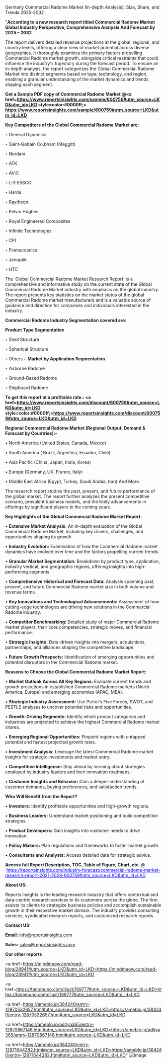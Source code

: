 Germany Commercial Radome Market (In-depth Analysis): Size, Share, and Trends 2025-2032

"<strong>According to a new research report titled Commercial Radome Market Global Industry Perspective, Comprehensive Analysis And Forecast by 2025 – 2032</strong>

The report delivers detailed revenue projections at the global, regional, and country levels, offering a clear view of market potential across diverse geographies. It thoroughly examines the primary factors propelling Commercial Radome market growth, alongside critical restraints that could influence the industry's trajectory during the forecast period. To ensure an in-depth analysis, the report categorizes the Global Commercial Radome Market into distinct segments based on type, technology, and region, enabling a granular understanding of the market dynamics and trends shaping each segment.

<strong>Get a Sample PDF copy of Commercial Radome Market </strong><strong>@<a href=https://www.reportsinsights.com/sample/600759#utm_source=LKD&utm_id=LKD style=color:#0000ff;> https://www.reportsinsights.com/sample/600759#utm_source=LKD&utm_id=LKD</a></strong></font>

<strong>Key Competitors of the Global Commercial Radome Market are:</strong>

‣ General Dynamics

‣ Saint-Gobain
 Co.bham (Meggitt)

‣ Nordam

‣ ATK

‣ AVIC

‣ L-3 ESSCO

‣ Harris

‣ Raytheon

‣ Kelvin Hughes

‣ Royal Engineered Composites

‣ Infinite Technologies

‣ CPI

‣ Finmeccanica

‣ Jenoptik

‣ HTC

The ‘Global Commercial Radome Market Research Report’ is a comprehensive and informative study on the current state of the Global Commercial Radome Market industry with emphasis on the global industry. The report presents key statistics on the market status of the global Commercial Radome market manufacturers and is a valuable source of guidance and direction for companies and individuals interested in the industry.

<strong>Commercial Radome Industry Segmentation covered are:</strong>

<strong>Product Type Segmentation</strong>

‣ Shell Structure

‣ Spherical Structure

‣ Others
‣ 
<strong>Market by Application Segmentation</strong>

‣ Airborne Radome

‣ Ground-Based Radome

‣ Shipboard Radome

<strong>To get this report at a profitable rate.: <a href=https://www.reportsinsights.com/discount/600759#utm_source=LKD&utm_id=LKD style=color:#0000ff;>https://www.reportsinsights.com/discount/600759#utm_source=LKD&utm_id=LKD</a></strong></font>

<strong>Regional Commercial Radome Market (Regional Output, Demand &amp; Forecast by Countries):-</strong>

• North America (United States, Canada, Mexico)

• South America ( Brazil, Argentina, Ecuador, Chile)

• Asia Pacific (China, Japan, India, Korea)

• Europe (Germany, UK, France, Italy)

• Middle East Africa (Egypt, Turkey, Saudi Arabia, Iran) And More.

The research report studies the past, present, and future performance of the global market. The report further analyzes the present competitive scenario, prevalent business models, and the likely advancements in offerings by significant players in the coming years.

<strong>Key Highlights of the Global Commercial Radome Market Report:</strong>

• <strong>Extensive Market Analysis:</strong> An in-depth evaluation of the Global Commercial Radome Market, including key drivers, challenges, and opportunities shaping its growth.

• <strong>Industry Evolution:</strong> Examination of how the Commercial Radome market dynamics have evolved over time and the factors propelling current trends.

• <strong>Granular Market Segmentation:</strong> Breakdown by product type, application, industry vertical, and geographic regions, offering insights into high-performing segments.

• <strong>Comprehensive Historical and Forecast Data:</strong> Analysis spanning past, present, and future Commercial Radome market size in both volume and revenue terms.

• <strong>Key Innovations and Technological Advancements:</strong> Assessment of how cutting-edge technologies are driving new solutions in the Commercial Radome industry.

• <strong>Competitor Benchmarking:</strong> Detailed study of major Commercial Radome market players, their core competencies, strategic moves, and financial performance.

• <strong>Strategic Insights:</strong> Data-driven insights into mergers, acquisitions, partnerships, and alliances shaping the competitive landscape.

• <strong>Future Growth Prospects:</strong> Identification of emerging opportunities and potential disruptors in the Commercial Radome market.

<strong>Reasons to Choose the Global Commercial Radome Market Report:</strong>

• <strong>Market Outlook Across All Key Regions:</strong> Evaluate current trends and growth projections in established Commercial Radome markets (North America, Europe) and emerging economies (APAC, MEA).

• <strong>Strategic Industry Assessment:</strong> Use Porter’s Five Forces, SWOT, and PESTLE analyses to uncover potential risks and opportunities.

• <strong>Growth-Driving Segments:</strong> Identify which product categories and industries are projected to achieve the highest Commercial Radome market shares.

• <strong>Emerging Regional Opportunities:</strong> Pinpoint regions with untapped potential and fastest projected growth rates.

• <strong>Investment Analysis:</strong> Leverage the latest Commercial Radome market insights for strategic investments and market entry.

• <strong>Competitive Intelligence:</strong> Stay ahead by learning about strategies employed by industry leaders and their innovation roadmaps.

• <strong>Customer Insights and Behavior:</strong> Gain a deeper understanding of customer demands, buying preferences, and satisfaction trends.

<strong>Who Will Benefit from the Report?</strong>

• <strong>Investors:</strong> Identify profitable opportunities and high-growth regions.

• <strong>Business Leaders:</strong> Understand market positioning and build competitive strategies.

• <strong>Product Developers:</strong> Gain insights into customer needs to drive innovation.

• <strong>Policy Makers:</strong> Plan regulations and frameworks to foster market growth.

• <strong>Consultants and Analysts:</strong> Access detailed data for strategic advice.
</ul>
<strong>Access full Report Description, TOC, Table of Figure, Chart, etc. </strong>@  <a href=https://reportsinsights.com/industry-forecast/commercial-radome-market-research-report-2021-2028-600759#utm_source=LKD&utm_id=LKD style=color:#0000ff;>https://reportsinsights.com/industry-forecast/commercial-radome-market-research-report-2021-2028-600759#utm_source=LKD&utm_id=LKD</a></font>

<strong><strong>About US</strong>:</strong>

Reports Insights is the leading research industry that offers contextual and data-centric research services to its customers across the globe. The firm assists its clients to strategize business policies and accomplish sustainable growth in their respective market domain. The industry provides consulting services, syndicated research reports, and customized research reports.

<strong>Contact US:</strong>

<p class=""""><b>Email:</b> <a href=mailto:info@reportsinsights.com>info@reportsinsights.com</a></p>
<p class=""""><b>Sales:</b> <a href=mailto:sales@reportsinsights.com>sales@reportsinsights.com</a></p>

<strong>Our other reports</strong>

<a href=https://mindmeow.com/read-blog/28941#utm_source=LKD&utm_id=LKD>https://mindmeow.com/read-blog/28941#utm_source=LKD&utm_id=LKD</a>

<a href=https://tanomuno.com/illust/169777#utm_source=LKD&utm_id=LKD>https://tanomuno.com/illust/169777#utm_source=LKD&utm_id=LKD</a>

<a href=https://ameblo.jp/384240/entry-12870532657.html#utm_source=LKD&utm_id=LKD>https://ameblo.jp/384240/entry-12870532657.html#utm_source=LKD&utm_id=LKD</a>

<a href=https://ameblo.jp/aditya365/entry-12870867146.html#utm_source=LKD&utm_id=LKD>https://ameblo.jp/aditya365/entry-12870867146.html#utm_source=LKD&utm_id=LKD</a>

<a href=https://ameblo.jp/384240/entry-12871644282.html#utm_source=LKD&utm_id=LKD>https://ameblo.jp/384240/entry-12871644282.html#utm_source=LKD&utm_id=LKD</a>"
![image](https://github.com/user-attachments/assets/255bb98f-8043-43ba-83e8-348825e885f7)
